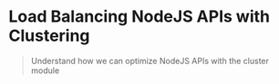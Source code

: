 # Load Balancing NodeJS APIs with Clustering

> Understand how we can optimize NodeJS APIs with the cluster module
